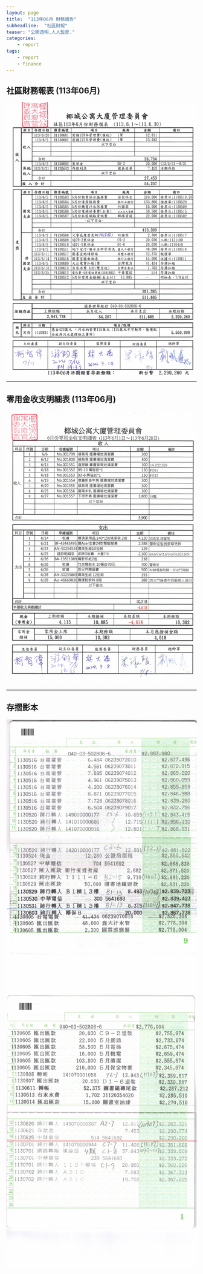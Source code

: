 ```yaml
---
layout: page
title:  "113年06月 財務報告"
subheadline:  "社區財報"
teaser: "公開透明,人人監督."
categories:
    - report
tags:
    - report
    - finance
---
```


## 社區財務報表 (113年06月)

![](https://github.com/coconutcity30050/community27/raw/gh-pages/assets/reports/113-06-%E8%B2%A1%E5%8B%99%E5%A0%B1%E8%A1%A8.jpg)

---
## 零用金收支明細表 (113年06月)

![](https://github.com/coconutcity30050/community27/raw/gh-pages/assets/reports/113-06-%E9%9B%B6%E7%94%A8%E9%87%91%E6%94%B6%E6%94%AF%E6%98%8E%E7%B4%B0%E8%A1%A8.jpg)

---
## 存摺影本

![](https://github.com/coconutcity30050/community27/raw/gh-pages/assets/reports/113-06-%E5%AD%98%E6%91%BA%E5%BD%B1%E6%9C%AC1.jpg)
![](https://github.com/coconutcity30050/community27/raw/gh-pages/assets/reports/113-06-%E5%AD%98%E6%91%BA%E5%BD%B1%E6%9C%AC2.jpg)
